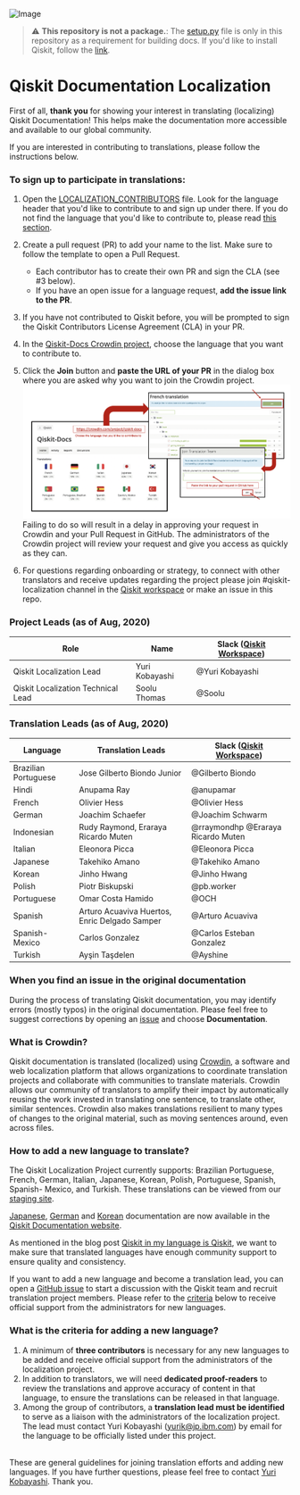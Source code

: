 ![Image](images/qiskit_header.png?raw=true)

> :warning: **This repository is not a package.**: The [setup.py](https://github.com/qiskit-community/qiskit-translations/blob/master/setup.py) file is only in this repository as a requirement for building docs. If you'd like to install Qiskit, follow the [link](https://github.com/Qiskit/qiskit).


# Qiskit Documentation Localization

First of all, **thank you** for showing your interest in translating (localizing) Qiskit Documentation! This helps make the documentation more accessible and available to our global community.

If you are interested in contributing to translations, please follow the instructions below.


### To sign up to participate in translations:

1. Open the [LOCALIZATION_CONTRIBUTORS](https://github.com/qiskit-community/qiskit-translations/blob/master/LOCALIZATION_CONTRIBUTORS) file. Look for the language header that you'd like to contribute to and sign up under there. If you do not find the language that you'd like to contribute to, please read [this section](#to-add-a-new-language-to-translate).<br/>
2. Create a pull request (PR) to add your name to the list. Make sure to follow the template to open a Pull Request.<br/>
      - Each contributor has to create their own PR and sign the CLA (see #3 below).
      - If you have an open issue for a language request, **add the issue link to the PR**.

3. If you have not contributed to Qiskit before, you will be prompted to sign the Qiskit Contributors License Agreement (CLA) in your PR.<br/>
4. In the [Qiskit-Docs Crowdin project](https://crowdin.com/project/qiskit-docs), choose the language that you want to contribute to.<br/>
5. Click the **Join** button and **paste the URL of your PR** in the dialog box where you are asked why you want to join the Crowdin project.
![request_crowdin](images/image_send_request_in_crowdin.png?raw=true)
Failing to do so will result in a delay in approving your request in Crowdin and your Pull Request in GitHub. The administrators of the Crowdin project will review your request and give you access as quickly as they can.<br/>
6. For questions regarding onboarding or strategy, to connect with other translators and receive updates regarding the project please join #qiskit-localization channel in the [Qiskit workspace](http://ibm.co/joinqiskitslack) or make an issue in this repo.

### Project Leads (as of Aug, 2020)

| Role | Name | Slack ([Qiskit Workspace](http://ibm.co/joinqiskitslack)) |
| ---     | ---    | --- |
| Qiskit Localization Lead | Yuri Kobayashi | @Yuri Kobayashi |
| Qiskit Localization Technical Lead | Soolu Thomas | @Soolu |


### Translation Leads (as of Aug, 2020)

| Language | Translation Leads | Slack ([Qiskit Workspace](http://ibm.co/joinqiskitslack)) |
| ---     | ---    | --- |
| Brazilian Portuguese | Jose Gilberto Biondo Junior | @Gilberto Biondo |
| Hindi | Anupama Ray | @anupamar |
| French | Olivier Hess | @Olivier Hess |
| German | Joachim Schaefer | @Joachim Schwarm |
| Indonesian | Rudy Raymond, Eraraya Ricardo Muten | @rraymondhp @Eraraya Ricardo Muten |
| Italian | Eleonora Picca | @Eleonora Picca |
| Japanese | Takehiko Amano | @Takehiko Amano |
| Korean | Jinho Hwang | @Jinho Hwang |
| Polish | Piotr Biskupski | @pb.worker |
| Portuguese | Omar Costa Hamido | @OCH |
| Spanish | Arturo Acuaviva Huertos, Enric Delgado Samper | @Arturo Acuaviva |
| Spanish-Mexico | Carlos Gonzalez | @Carlos Esteban Gonzalez |
| Turkish | Ayşin Taşdelen | @Ayshine |


### When you find an issue in the original documentation

During the process of translating Qiskit documentation, you may identify errors (mostly typos) in the original documentation. Please feel free to suggest corrections by opening an [issue](https://github.com/Qiskit/qiskit/issues/new/choose) and choose **Documentation**.


### What is Crowdin?

Qiskit documentation is translated (localized) using [Crowdin](https://crowdin.com/), a software and web localization platform that allows organizations to coordinate translation projects and collaborate with communities to translate materials. Crowdin allows our community of translators to amplify their impact by automatically reusing the work invested in translating one sentence, to translate other, similar sentences. Crowdin also makes translations resilient to many types of changes to the original material, such as moving sentences around, even across files.


### How to add a new language to translate?

The Qiskit Localization Project currently supports: Brazilian Portuguese, French, German, Italian, Japanese, Korean, Polish, Portuguese, Spanish, Spanish- Mexico, and Turkish. These translations can be viewed from our [staging site](https://qiskit-community.github.io/qiskit-translations/).

[Japanese](https://qiskit.org/documentation/locale/ja_JP/index.html), [German](https://qiskit.org/documentation/locale/de_DE/index.html) and [Korean](https://qiskit.org/documentation/locale/ko_KR/index.html) documentation are now available in the [Qiskit Documentation website](https://qiskit.org/documentation/index.html).

As mentioned in the blog post [Qiskit in my language is Qiskit](https://medium.com/qiskit/qiskit-in-my-language-is-qiskit-73d4626a99d3), we want to make sure that translated languages have enough community support to ensure quality and consistency. <br/>

If you want to add a new language and become a translation lead, you can open a [GitHub issue](https://github.com/qiskit-community/qiskit-translations/issues/new/choose) to start a discussion with the Qiskit team and recruit translation project members. Please refer to the [criteria](#what-is-the-criteria-for-adding-a-new-language?) below to receive official support from the administrators for new languages.


### What is the criteria for adding a new language?

1. A minimum of **three contributors** is necessary for any new languages to be added and receive official support from the administrators of the localization project.<br/>
2. In addition to translators, we will need **dedicated proof-readers** to review the translations and approve accuracy of content in that language, to ensure the translations can be released in that language.<br/>
3. Among the group of contributors, a **translation lead must be identified** to serve as a liaison with the administrators of the localization project. The lead must contact Yuri Kobayashi (yurik@jp.ibm.com) by email for the language to be officially listed under this project. <br/><br/>

These are general guidelines for joining translation efforts and adding new languages. If you have further questions, please feel free to contact [Yuri Kobayashi](mailto:yurik@jp.ibm.com?subject=[GitHub]%20Qiskit%20Documentation%20Translation). Thank you.
